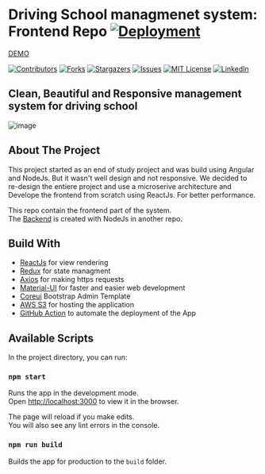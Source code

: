 # Driving School managmenet system: Frontend Repo [![Deployment](https://github.com/SlaySayto/driving-schools-web-app/actions/workflows/main.yml/badge.svg)](https://github.com/SlaySayto/driving-schools-web-app/actions/workflows/main.yml)
[DEMO](http://auto-ecole.tn.s3-website.eu-west-3.amazonaws.com/companies/60b802626730d700090951b2/dashboard)

[![Contributors][contributors-shield]][contributors-url]
[![Forks][forks-shield]][forks-url]
[![Stargazers][stars-shield]][stars-url]
[![Issues][issues-shield]][issues-url]
[![MIT License][license-shield]][license-url]
[![LinkedIn][linkedin-shield]][linkedin-url]

 ## Clean, Beautiful and Responsive management system for driving school
 ![image](https://drive.google.com/uc?export=view&id=1iWnglYWDYpAVGYVMcQllSMjdlscad4So)



## About The Project

This project started as an end of study project and was build using Angular and NodeJs. But it wasn't well design and not responsive.
We decided to re-design the entiere project and use a microserive architecture and Develope the frontend from scratch using ReactJs. For better performance. 

This repo contain the frontend part of the system.\
The [Backend](https://github.com/SlaySayto/AE) is created with NodeJs in another repo.

## Build With

+ [ReactJs](https://reactjs.org/) for view rendering
+ [Redux](https://redux.js.org/) for state managment
+ [Axios](https://www.npmjs.com/package/axios) for making https requests
+ [Material-UI](https://material-ui.com/) for faster and easier web development
+ [Coreui](https://coreui.io/) Bootstrap Admin Template
+ [AWS S3](https://aws.amazon.com/s3/) for hosting the application
+ [GitHub Action](https://github.com/features/actions) to automate the deployment of the App



## Available Scripts

In the project directory, you can run:

### `npm start`

Runs the app in the development mode.\
Open [http://localhost:3000](http://localhost:3000) to view it in the browser.

The page will reload if you make edits.\
You will also see any lint errors in the console.

### `npm run build`

Builds the app for production to the `build` folder.

<!-- MARKDOWN LINKS & IMAGES -->
<!-- https://www.markdownguide.org/basic-syntax/#reference-style-links -->
[contributors-shield]: https://img.shields.io/github/contributors/SlaySayto/driving-schools-web-app.svg?style=for-the-badge
[contributors-url]: https://github.com/SlaySayto/driving-schools-web-app/graphs/contributors
[forks-shield]: https://img.shields.io/github/forks/SlaySayto/driving-schools-web-app.svg?style=for-the-badge
[forks-url]: https://github.com/SlaySayto/driving-schools-web-app/network/members
[stars-shield]: https://img.shields.io/github/stars/SlaySayto/driving-schools-web-app.svg?style=for-the-badge
[stars-url]: https://github.com/SlaySayto/driving-schools-web-app/stargazers
[issues-shield]: https://img.shields.io/github/issues/SlaySayto/driving-schools-web-app.svg?style=for-the-badge
[issues-url]: https://github.com/SlaySayto/driving-schools-web-app/issues
[license-shield]: https://img.shields.io/github/license/SlaySayto/driving-schools-web-app.svg?style=for-the-badge
[license-url]: https://github.com/SlaySayto/driving-schools-web-app/blob/master/LICENSE.txt
[linkedin-shield]: https://img.shields.io/badge/-LinkedIn-black.svg?style=for-the-badge&logo=linkedin&colorB=555
[linkedin-url]: https://linkedin.com/in/ahmed-benyahia-ss
[product-screenshot]: images/screenshot.png

